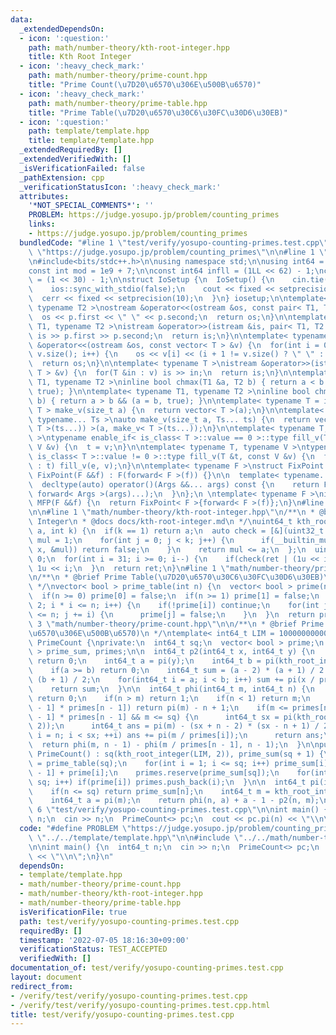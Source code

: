 ```yaml
---
data:
  _extendedDependsOn:
  - icon: ':question:'
    path: math/number-theory/kth-root-integer.hpp
    title: Kth Root Integer
  - icon: ':heavy_check_mark:'
    path: math/number-theory/prime-count.hpp
    title: "Prime Count(\u7D20\u6570\u306E\u500B\u6570)"
  - icon: ':heavy_check_mark:'
    path: math/number-theory/prime-table.hpp
    title: "Prime Table(\u7D20\u6570\u30C6\u30FC\u30D6\u30EB)"
  - icon: ':question:'
    path: template/template.hpp
    title: template/template.hpp
  _extendedRequiredBy: []
  _extendedVerifiedWith: []
  _isVerificationFailed: false
  _pathExtension: cpp
  _verificationStatusIcon: ':heavy_check_mark:'
  attributes:
    '*NOT_SPECIAL_COMMENTS*': ''
    PROBLEM: https://judge.yosupo.jp/problem/counting_primes
    links:
    - https://judge.yosupo.jp/problem/counting_primes
  bundledCode: "#line 1 \"test/verify/yosupo-counting-primes.test.cpp\"\n#define PROBLEM\
    \ \"https://judge.yosupo.jp/problem/counting_primes\"\n\n#line 1 \"template/template.hpp\"\
    \n#include<bits/stdc++.h>\n\nusing namespace std;\n\nusing int64 = long long;\n\
    const int mod = 1e9 + 7;\n\nconst int64 infll = (1LL << 62) - 1;\nconst int inf\
    \ = (1 << 30) - 1;\n\nstruct IoSetup {\n  IoSetup() {\n    cin.tie(nullptr);\n\
    \    ios::sync_with_stdio(false);\n    cout << fixed << setprecision(10);\n  \
    \  cerr << fixed << setprecision(10);\n  }\n} iosetup;\n\ntemplate< typename T1,\
    \ typename T2 >\nostream &operator<<(ostream &os, const pair< T1, T2 >& p) {\n\
    \  os << p.first << \" \" << p.second;\n  return os;\n}\n\ntemplate< typename\
    \ T1, typename T2 >\nistream &operator>>(istream &is, pair< T1, T2 > &p) {\n \
    \ is >> p.first >> p.second;\n  return is;\n}\n\ntemplate< typename T >\nostream\
    \ &operator<<(ostream &os, const vector< T > &v) {\n  for(int i = 0; i < (int)\
    \ v.size(); i++) {\n    os << v[i] << (i + 1 != v.size() ? \" \" : \"\");\n  }\n\
    \  return os;\n}\n\ntemplate< typename T >\nistream &operator>>(istream &is, vector<\
    \ T > &v) {\n  for(T &in : v) is >> in;\n  return is;\n}\n\ntemplate< typename\
    \ T1, typename T2 >\ninline bool chmax(T1 &a, T2 b) { return a < b && (a = b,\
    \ true); }\n\ntemplate< typename T1, typename T2 >\ninline bool chmin(T1 &a, T2\
    \ b) { return a > b && (a = b, true); }\n\ntemplate< typename T = int64 >\nvector<\
    \ T > make_v(size_t a) {\n  return vector< T >(a);\n}\n\ntemplate< typename T,\
    \ typename... Ts >\nauto make_v(size_t a, Ts... ts) {\n  return vector< decltype(make_v<\
    \ T >(ts...)) >(a, make_v< T >(ts...));\n}\n\ntemplate< typename T, typename V\
    \ >\ntypename enable_if< is_class< T >::value == 0 >::type fill_v(T &t, const\
    \ V &v) {\n  t = v;\n}\n\ntemplate< typename T, typename V >\ntypename enable_if<\
    \ is_class< T >::value != 0 >::type fill_v(T &t, const V &v) {\n  for(auto &e\
    \ : t) fill_v(e, v);\n}\n\ntemplate< typename F >\nstruct FixPoint : F {\n  explicit\
    \ FixPoint(F &&f) : F(forward< F >(f)) {}\n\n  template< typename... Args >\n\
    \  decltype(auto) operator()(Args &&... args) const {\n    return F::operator()(*this,\
    \ forward< Args >(args)...);\n  }\n};\n \ntemplate< typename F >\ninline decltype(auto)\
    \ MFP(F &&f) {\n  return FixPoint< F >{forward< F >(f)};\n}\n#line 4 \"test/verify/yosupo-counting-primes.test.cpp\"\
    \n\n#line 1 \"math/number-theory/kth-root-integer.hpp\"\n/**\n * @brief Kth Root\
    \ Integer\n * @docs docs/kth-root-integer.md\n */\nuint64_t kth_root_integer(uint64_t\
    \ a, int k) {\n  if(k == 1) return a;\n  auto check = [&](uint32_t x) {\n    uint64_t\
    \ mul = 1;\n    for(int j = 0; j < k; j++) {\n      if(__builtin_mul_overflow(mul,\
    \ x, &mul)) return false;\n    }\n    return mul <= a;\n  };\n  uint64_t ret =\
    \ 0;\n  for(int i = 31; i >= 0; i--) {\n    if(check(ret | (1u << i))) ret |=\
    \ 1u << i;\n  }\n  return ret;\n}\n#line 1 \"math/number-theory/prime-table.hpp\"\
    \n/**\n * @brief Prime Table(\u7D20\u6570\u30C6\u30FC\u30D6\u30EB)\n * @docs docs/prime-table.md\n\
    \ */\nvector< bool > prime_table(int n) {\n  vector< bool > prime(n + 1, true);\n\
    \  if(n >= 0) prime[0] = false;\n  if(n >= 1) prime[1] = false;\n  for(int i =\
    \ 2; i * i <= n; i++) {\n    if(!prime[i]) continue;\n    for(int j = i * i; j\
    \ <= n; j += i) {\n      prime[j] = false;\n    }\n  }\n  return prime;\n}\n#line\
    \ 3 \"math/number-theory/prime-count.hpp\"\n\n/**\n * @brief Prime Count(\u7D20\
    \u6570\u306E\u500B\u6570)\n */\ntemplate< int64_t LIM = 100000000000LL >\nstruct\
    \ PrimeCount {\nprivate:\n  int64_t sq;\n  vector< bool > prime;\n  vector< int64_t\
    \ > prime_sum, primes;\n\n  int64_t p2(int64_t x, int64_t y) {\n    if(x < 4)\
    \ return 0;\n    int64_t a = pi(y);\n    int64_t b = pi(kth_root_integer(x, 2));\n\
    \    if(a >= b) return 0;\n    int64_t sum = (a - 2) * (a + 1) / 2 - (b - 2) *\
    \ (b + 1) / 2;\n    for(int64_t i = a; i < b; i++) sum += pi(x / primes[i]);\n\
    \    return sum;\n  }\n\n  int64_t phi(int64_t m, int64_t n) {\n    if(m < 1)\
    \ return 0;\n    if(n > m) return 1;\n    if(n < 1) return m;\n    if(m <= primes[n\
    \ - 1] * primes[n - 1]) return pi(m) - n + 1;\n    if(m <= primes[n - 1] * primes[n\
    \ - 1] * primes[n - 1] && m <= sq) {\n      int64_t sx = pi(kth_root_integer(m,\
    \ 2));\n      int64_t ans = pi(m) - (sx + n - 2) * (sx - n + 1) / 2;\n      for(int64_t\
    \ i = n; i < sx; ++i) ans += pi(m / primes[i]);\n      return ans;\n    }\n  \
    \  return phi(m, n - 1) - phi(m / primes[n - 1], n - 1);\n  }\n\npublic:\n\n \
    \ PrimeCount() : sq(kth_root_integer(LIM, 2)), prime_sum(sq + 1) {\n    prime\
    \ = prime_table(sq);\n    for(int i = 1; i <= sq; i++) prime_sum[i] = prime_sum[i\
    \ - 1] + prime[i];\n    primes.reserve(prime_sum[sq]);\n    for(int i = 1; i <=\
    \ sq; i++) if(prime[i]) primes.push_back(i);\n  }\n\n  int64_t pi(int64_t n) {\n\
    \    if(n <= sq) return prime_sum[n];\n    int64_t m = kth_root_integer(n, 3);\n\
    \    int64_t a = pi(m);\n    return phi(n, a) + a - 1 - p2(n, m);\n  }\n};\n#line\
    \ 6 \"test/verify/yosupo-counting-primes.test.cpp\"\n\nint main() {\n  int64_t\
    \ n;\n  cin >> n;\n  PrimeCount<> pc;\n  cout << pc.pi(n) << \"\\n\";\n}\n"
  code: "#define PROBLEM \"https://judge.yosupo.jp/problem/counting_primes\"\n\n#include\
    \ \"../../template/template.hpp\"\n\n#include \"../../math/number-theory/prime-count.hpp\"\
    \n\nint main() {\n  int64_t n;\n  cin >> n;\n  PrimeCount<> pc;\n  cout << pc.pi(n)\
    \ << \"\\n\";\n}\n"
  dependsOn:
  - template/template.hpp
  - math/number-theory/prime-count.hpp
  - math/number-theory/kth-root-integer.hpp
  - math/number-theory/prime-table.hpp
  isVerificationFile: true
  path: test/verify/yosupo-counting-primes.test.cpp
  requiredBy: []
  timestamp: '2022-07-05 18:16:30+09:00'
  verificationStatus: TEST_ACCEPTED
  verifiedWith: []
documentation_of: test/verify/yosupo-counting-primes.test.cpp
layout: document
redirect_from:
- /verify/test/verify/yosupo-counting-primes.test.cpp
- /verify/test/verify/yosupo-counting-primes.test.cpp.html
title: test/verify/yosupo-counting-primes.test.cpp
---
```

